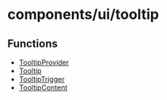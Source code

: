 # components/ui/tooltip

## Functions

- [TooltipProvider](functions/TooltipProvider.md)
- [Tooltip](functions/Tooltip.md)
- [TooltipTrigger](functions/TooltipTrigger.md)
- [TooltipContent](functions/TooltipContent.md)
